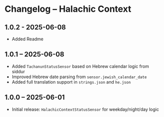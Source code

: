 # Changelog – Halachic Context

## 1.0.2 - 2025-06-08
- Added Readme

## 1.0.1 – 2025-06-08
- Added `TachanunStatusSensor` based on Hebrew calendar logic from siddur
- Improved Hebrew date parsing from `sensor.jewish_calendar_date`
- Added full translation support in `strings.json` and `he.json`

## 1.0.0 – 2025-06-01
- Initial release: `HalachicContextStatusSensor` for weekday/night/day logic
